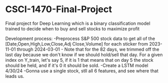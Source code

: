 # CSCI-1470-Final-Project
Final project for Deep Learning which is a binary classification model trained to decide when to buy and sell stocks to maximize profit

Development process:
-Preprocess S&P 500 stock data to get all of the [Date,Open,High,Low,Close,Adj Close,Volume] for each sticker from 2023-11-01 through 2024-03-01
    - Note that for the 82 days, we trimmed off the last day because we don't know if we should hold/sell that day. For a given index on Y_train, let's say 5, if it is 1 that means that on day 5 the stock should be held, and if it's 0 it should be sold.
-Create a LSTM model
4/30/24
-Gonna use a single stock, stll all 6 features, and see where that leads us.